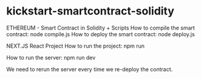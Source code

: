 # kickstart-smartcontract-solidity


ETHEREUM - Smart Contract in Solidity + Scripts
How to compile the smart contract: node compile.js
How to deploy the smart contract: node deploy.js

NEXT.JS React Project
How to run the project: npm run

How to run the server: npm run dev

We need to rerun the server every time we re-deploy the contract.


